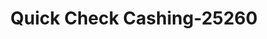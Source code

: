 ---
f_zip-code: 48858
f_state-code: MI
title: Quick Check Cashing-25260
f_phone: 989-779-9937
f_city-only: Mount Pleasant
f_address: 501 S Mission Street Ste C Mount Pleasant
f_location-unique-id: '25260'
slug: quick-check-cashing-25260
updated-on: '2024-05-30T13:46:58.046Z'
created-on: '2024-05-30T13:36:59.803Z'
published-on: '2024-05-30T13:54:32.469Z'
f_city-state: cms/city/mount-pleasant-mi.md
f_company: cms/company/quick-check-cashing.md
f_state: cms/state/michigan.md
layout: '[payday-loan].html'
tags: payday-loan
---